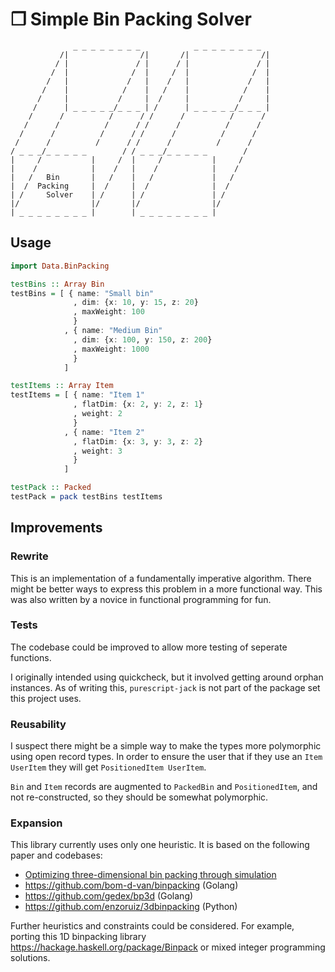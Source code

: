# ❒ Simple Bin Packing Solver
                  _ _ _ _ _ _ _ _            _ _ _ _ _ _ _ _  
               /|                /|       /|                /|
              / |               / |      / |               / |
             /  |              /  |     /  |              /  |
            /   |             /   |    /   |             /   |
           /    |            /    |   /    |            /    |
          /     |           /     |  /     |           /     |
         /      | _ _ _ _ _/_ _ _ | /      | _ _ _ _ _/_ _ _ |
        /      /          /      / /      /          /      /
       /      /          /      / /      /          /      /
      /      /          /      / /      /          /      /
     /      /          /      / /      /          /      /
    / _ _ _/_ _ _ _ _        / / _ _ _/_ _ _ _ _        /
    |     /           |     /  |     /           |     /
    |    /            |    /   |    /            |    /
    |   /   Bin       |   /    |   /             |   /
    |  /  Packing     |  /     |  /              |  /
    | /     Solver    | /      | /               | /
    |/                |/       |/                |/
    | _ _ _ _ _ _ _ _ |        | _ _ _ _ _ _ _ _ |
    

## Usage

```purescript
import Data.BinPacking

testBins :: Array Bin
testBins = [ { name: "Small bin"
              , dim: {x: 10, y: 15, z: 20}
              , maxWeight: 100
              }
            , { name: "Medium Bin"
              , dim: {x: 100, y: 150, z: 200}
              , maxWeight: 1000
              }
            ]

testItems :: Array Item
testItems = [ { name: "Item 1"
              , flatDim: {x: 2, y: 2, z: 1}
              , weight: 2
              }
            , { name: "Item 2"
              , flatDim: {x: 3, y: 3, z: 2}
              , weight: 3
              }
            ]

testPack :: Packed
testPack = pack testBins testItems
```

## Improvements

### Rewrite
This is an implementation of a fundamentally imperative algorithm. There might be better ways to express this problem in a more functional way.
This was also written by a novice in functional programming for fun.

### Tests
The codebase could be improved to allow more testing of seperate functions.

I originally intended using quickcheck, but it involved getting around orphan instances. As of writing this, `purescript-jack` is not part of the package set this project uses. 

### Reusability
I suspect there might be a simple way to make the types more polymorphic using open record types. In order to ensure the user that if they use an `Item UserItem` they will get `PositionedItem UserItem`.

`Bin` and `Item` records are augmented to `PackedBin` and `PositionedItem`, and not re-constructed, so they should be somewhat polymorphic.

### Expansion
This library currently uses only one heuristic.
It is based on the following paper and codebases:
* [Optimizing three-dimensional bin packing through simulation](erick_dube_507-034.pdf)
* https://github.com/bom-d-van/binpacking (Golang)
* https://github.com/gedex/bp3d (Golang)
* https://github.com/enzoruiz/3dbinpacking (Python)

Further heuristics and constraints could be considered.
For example, porting this 1D binpacking library https://hackage.haskell.org/package/Binpack or mixed integer programming solutions.
